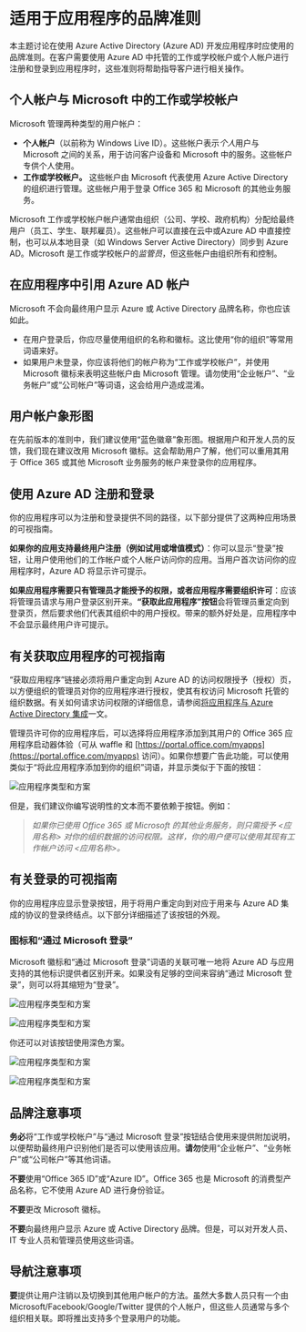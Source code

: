 <properties
    pageTitle="适用于应用程序的品牌准则 | Azure"
    description="介绍面向开发人员的 Azure Active Directory 资源的综合性指南"
    services="active-directory"
    documentationcenter="dev-center-name"
    author="msmbaldwin"
    manager="mbaldwin"
    editor="" />
<tags
    ms.assetid="72f4e464-1352-4a49-a18f-c37f58e7d5c4"
    ms.service="active-directory"
    ms.devlang="na"
    ms.topic="article"
    ms.tgt_pltfrm="na"
    ms.workload="identity"
    ms.date="01/07/2017"
    wacn.date="02/06/2017"
    ms.author="mbaldwin" />  


# 适用于应用程序的品牌准则
本主题讨论在使用 Azure Active Directory (Azure AD) 开发应用程序时应使用的品牌准则。在客户需要使用 Azure AD 中托管的工作或学校帐户或个人帐户进行注册和登录到应用程序时，这些准则将帮助指导客户进行相关操作。

## 个人帐户与 Microsoft 中的工作或学校帐户
Microsoft 管理两种类型的用户帐户：

- **个人帐户**（以前称为 Windows Live ID）。这些帐户表示*个人*用户与 Microsoft 之间的关系，用于访问客户设备和 Microsoft 中的服务。这些帐户专供个人使用。
- **工作或学校帐户。** 这些帐户由 Microsoft 代表使用 Azure Active Directory 的组织进行管理。这些帐户用于登录 Office 365 和 Microsoft 的其他业务服务。

Microsoft 工作或学校帐户帐户通常由组织（公司、学校、政府机构）分配给最终用户（员工、学生、联邦雇员）。这些帐户可以直接在云中或Azure AD 中直接控制，也可以从本地目录（如 Windows Server Active Directory）同步到 Azure AD。Microsoft 是工作或学校帐户的*监管员*，但这些帐户由组织所有和控制。

## 在应用程序中引用 Azure AD 帐户
Microsoft 不会向最终用户显示 Azure 或 Active Directory 品牌名称，你也应该如此。

- 在用户登录后，你应尽量使用组织的名称和徽标。这比使用“你的组织”等常用词语来好。
- 如果用户未登录，你应该将他们的帐户称为“工作或学校帐户”，并使用 Microsoft 徽标来表明这些帐户由 Microsoft 管理。请勿使用“企业帐户”、“业务帐户”或“公司帐户”等词语，这会给用户造成混淆。

## 用户帐户象形图
在先前版本的准则中，我们建议使用“蓝色徽章”象形图。根据用户和开发人员的反馈，我们现在建议改用 Microsoft 徽标。这会帮助用户了解，他们可以重用其用于 Office 365 或其他 Microsoft 业务服务的帐户来登录你的应用程序。

## 使用 Azure AD 注册和登录
你的应用程序可以为注册和登录提供不同的路径，以下部分提供了这两种应用场景的可视指南。

**如果你的应用支持最终用户注册（例如试用或增值模式）**：你可以显示“登录”按钮，让用户使用他们的工作帐户或个人帐户访问你的应用。当用户首次访问你的应用程序时，Azure AD 将显示许可提示。

**如果应用程序需要只有管理员才能授予的权限，或者应用程序需要组织许可**：应该将管理员请求与用户登录区别开来。**“获取此应用程序”按钮**会将管理员重定向到登录页，然后要求他们代表其组织中的用户授权。带来的额外好处是，应用程序中不会显示最终用户许可提示。

## 有关获取应用程序的可视指南
“获取应用程序”链接必须将用户重定向到 Azure AD 的访问权限授予（授权）页，以方便组织的管理员对你的应用程序进行授权，使其有权访问 Microsoft 托管的组织数据。有关如何请求访问权限的详细信息，请参阅[将应用程序与 Azure Active Directory 集成](/documentation/articles/active-directory-integrating-applications/)一文。

管理员许可你的应用程序后，可以选择将应用程序添加到其用户的 Office 365 应用程序启动器体验（可从 waffle 和 [https://portal.office.com/myapps](https://portal.office.com/myapps) 访问）。如果你想要广告此功能，可以使用类似于“将此应用程序添加到你的组织”词语，并显示类似于下面的按钮：

![应用程序类型和方案](./media/active-directory-branding-guidelines/add-to-my-org.png)

但是，我们建议你编写说明性的文本而不要依赖于按钮。例如：

> *如果你已使用 Office 365 或 Microsoft 的其他业务服务，则只需授予 <应用名称> 对你的组织数据的访问权限。这样，你的用户便可以使用其现有工作帐户访问 <应用名称>。*
> 
> 

## 有关登录的可视指南
你的应用程序应显示登录按钮，用于将用户重定向到对应于用来与 Azure AD 集成的协议的登录终结点。以下部分详细描述了该按钮的外观。

### 图标和“通过 Microsoft 登录”
Microsoft 徽标和“通过 Microsoft 登录”词语的关联可唯一地将 Azure AD 与应用支持的其他标识提供者区别开来。如果没有足够的空间来容纳“通过 Microsoft 登录”，则可以将其缩短为“登录”。

![应用程序类型和方案](./media/active-directory-branding-guidelines/sign-in-with-microsoft-light.png)

![应用程序类型和方案](./media/active-directory-branding-guidelines/sign-in-light.png)

你还可以对该按钮使用深色方案。

![应用程序类型和方案](./media/active-directory-branding-guidelines/sign-in-with-microsoft-dark.png)

![应用程序类型和方案](./media/active-directory-branding-guidelines/sign-in-dark.png)

## 品牌注意事项
**务必**将“工作或学校帐户”与“通过 Microsoft 登录”按钮结合使用来提供附加说明，以便帮助最终用户识别他们是否可以使用该应用。**请勿**使用“企业帐户”、“业务帐户”或“公司帐户”等其他词语。

**不要**使用“Office 365 ID”或“Azure ID”。Office 365 也是 Microsoft 的消费型产品名称，它不使用 Azure AD 进行身份验证。

**不要**更改 Microsoft 徽标。

**不要**向最终用户显示 Azure 或 Active Directory 品牌。但是，可以对开发人员、IT 专业人员和管理员使用这些词语。

## 导航注意事项
**要**提供让用户注销以及切换到其他用户帐户的方法。虽然大多数人员只有一个由 Microsoft/Facebook/Google/Twitter 提供的个人帐户，但这些人员通常与多个组织相关联。即将推出支持多个登录用户的功能。

<!---HONumber=Mooncake_0120_2017-->